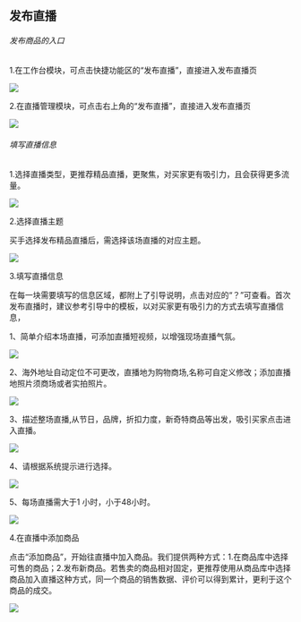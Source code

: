 ## 发布直播

###### 发布商品的入口

1.在工作台模块，可点击快捷功能区的“发布直播”，直接进入发布直播页


![](/sellerapp/images/app-liveshow1.png)


2.在直播管理模块，可点击右上角的“发布直播”，直接进入发布直播页

![](/sellerapp/images/app-liveshow2.png)



###### 填写直播信息

1.选择直播类型，更推荐精品直播，更聚焦，对买家更有吸引力，且会获得更多流量。


![](/sellerapp/images/app-liveshow3.png)





2.选择直播主题

买手选择发布精品直播后，需选择该场直播的对应主题。

![](/sellerapp/images/app-liveshow4.png)


3.填写直播信息

在每一块需要填写的信息区域，都附上了引导说明，点击对应的“？”可查看。首次发布直播时，建议参考引导中的模板，以对买家更有吸引力的方式去填写直播信息，

1、简单介绍本场直播，可添加直播短视频，以增强现场直播气氛。

![](/sellerapp/images/cjzb_3.jpg)

2、海外地址自动定位不可更改，直播地为购物商场,名称可自定义修改；添加直播地照片须商场或者实拍照片。

![](/sellerapp/images/cjzb_4.png)

3、描述整场直播,从节日，品牌，折扣力度，新奇特商品等出发，吸引买家点击进入直播。

![](/sellerapp/images/cjzb_5.jpg)

4、请根据系统提示进行选择。

![](/sellerapp/images/cjzb_6.jpg)

5、每场直播需大于1 小时，小于48小时。

![](/sellerapp/images/cjzb_7.png)

  
4.在直播中添加商品

点击“添加商品”，开始往直播中加入商品。我们提供两种方式：1.在商品库中选择可售的商品；2.发布新商品。若售卖的商品相对固定，更推荐使用从商品库中选择商品加入直播这种方式，同一个商品的销售数据、评价可以得到累计，更利于这个商品的成交。

![](/sellerapp/images/app-liveshow5.png)






















